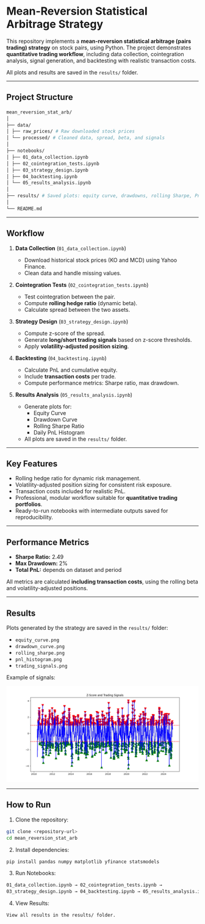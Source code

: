 # Mean-Reversion Statistical Arbitrage Strategy

This repository implements a **mean-reversion statistical arbitrage (pairs trading) strategy** on stock pairs, using Python. The project demonstrates **quantitative trading workflow**, including data collection, cointegration analysis, signal generation, and backtesting with realistic transaction costs.

All plots and results are saved in the `results/` folder.

---

## **Project Structure**

```bash
mean_reversion_stat_arb/
│
├── data/
│ ├── raw_prices/ # Raw downloaded stock prices
│ └── processed/ # Cleaned data, spread, beta, and signals
│
├── notebooks/
│ ├── 01_data_collection.ipynb
│ ├── 02_cointegration_tests.ipynb
│ ├── 03_strategy_design.ipynb
│ ├── 04_backtesting.ipynb
│ └── 05_results_analysis.ipynb
│
├── results/ # Saved plots: equity curve, drawdowns, rolling Sharpe, PnL histogram
│
└── README.md

```
---

## **Workflow**

1. **Data Collection** (`01_data_collection.ipynb`)
   - Download historical stock prices (KO and MCD) using Yahoo Finance.
   - Clean data and handle missing values.
   
2. **Cointegration Tests** (`02_cointegration_tests.ipynb`)
   - Test cointegration between the pair.
   - Compute **rolling hedge ratio** (dynamic beta).
   - Calculate spread between the two assets.

3. **Strategy Design** (`03_strategy_design.ipynb`)

   - Compute z-score of the spread.
   - Generate **long/short trading signals** based on z-score thresholds.
   - Apply **volatility-adjusted position sizing**.

4. **Backtesting** (`04_backtesting.ipynb`)
   - Calculate PnL and cumulative equity.
   - Include **transaction costs** per trade.
   - Compute performance metrics: Sharpe ratio, max drawdown.

5. **Results Analysis** (`05_results_analysis.ipynb`)
   - Generate plots for:
     - Equity Curve
     - Drawdown Curve
     - Rolling Sharpe Ratio
     - Daily PnL Histogram
   - All plots are saved in the `results/` folder.

---

## **Key Features**

- Rolling hedge ratio for dynamic risk management.
- Volatility-adjusted position sizing for consistent risk exposure.
- Transaction costs included for realistic PnL.
- Professional, modular workflow suitable for **quantitative trading portfolios**.
- Ready-to-run notebooks with intermediate outputs saved for reproducibility.

---

## **Performance Metrics**

- **Sharpe Ratio:** 2.49  
- **Max Drawdown:** 2%  
- **Total PnL:** depends on dataset and period  

All metrics are calculated **including transaction costs**, using the rolling beta and volatility-adjusted positions.

---

## **Results**

Plots generated by the strategy are saved in the `results/` folder:

- `equity_curve.png`
- `drawdown_curve.png`
- `rolling_sharpe.png`
- `pnl_histogram.png`
- `trading_signals.png`

Example of signals:

![Z-score and Trading Signals](results/trading_signals.png)

---

## **How to Run**

1. Clone the repository:
```bash
git clone <repository-url>
cd mean_reversion_stat_arb
```

2. Install dependencies:

```bash
pip install pandas numpy matplotlib yfinance statsmodels
```

3. Run Notebooks:
```bash
01_data_collection.ipynb → 02_cointegration_tests.ipynb → 
03_strategy_design.ipynb → 04_backtesting.ipynb → 05_results_analysis.ipynb
```

4. View Results:
```bash
View all results in the results/ folder.
```